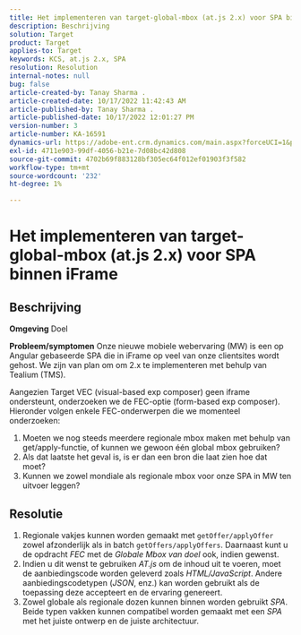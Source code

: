 ```yaml
---
title: Het implementeren van target-global-mbox (at.js 2.x) voor SPA binnen iFrame
description: Beschrijving
solution: Target
product: Target
applies-to: Target
keywords: KCS, at.js 2.x, SPA
resolution: Resolution
internal-notes: null
bug: false
article-created-by: Tanay Sharma .
article-created-date: 10/17/2022 11:42:43 AM
article-published-by: Tanay Sharma .
article-published-date: 10/17/2022 12:01:27 PM
version-number: 3
article-number: KA-16591
dynamics-url: https://adobe-ent.crm.dynamics.com/main.aspx?forceUCI=1&pagetype=entityrecord&etn=knowledgearticle&id=83f645c9-104e-ed11-bba2-0022480868ff
exl-id: 4711e903-99df-4056-b21e-7d08bc42d808
source-git-commit: 4702b69f883128bf305ec64f012ef01903f3f582
workflow-type: tm+mt
source-wordcount: '232'
ht-degree: 1%

---
```


# Het implementeren van target-global-mbox (at.js 2.x) voor SPA binnen iFrame

## Beschrijving

<b>Omgeving</b>
Doel


<b>Probleem/symptomen</b>
Onze nieuwe mobiele webervaring (MW) is een op Angular gebaseerde SPA die in iFrame op veel van onze clientsites wordt gehost. We zijn van plan om om 2.x te implementeren met behulp van Tealium (TMS).

Aangezien Target VEC (visual-based exp composer) geen iframe ondersteunt, onderzoeken we de FEC-optie (form-based exp composer). Hieronder volgen enkele FEC-onderwerpen die we momenteel onderzoeken:



1. Moeten we nog steeds meerdere regionale mbox maken met behulp van get/apply-functie, of kunnen we gewoon één global mbox gebruiken?
2. Als dat laatste het geval is, is er dan een bron die laat zien hoe dat moet?
3. Kunnen we zowel mondiale als regionale mbox voor onze SPA in MW ten uitvoer leggen?



## Resolutie


1. Regionale vakjes kunnen worden gemaakt met `getOffer/applyOffer` zowel afzonderlijk als in batch `getOffers/applyOffers`. Daarnaast kunt u de opdracht *FEC* met de *Globale Mbox van doel* ook, indien gewenst.
2. Indien u dit wenst te gebruiken *AT.js* om de inhoud uit te voeren, moet de aanbiedingscode worden geleverd zoals *HTML/JavaScript*. Andere aanbiedingscodetypen (*JSON*, enz.) kan worden gebruikt als de toepassing deze accepteert en de ervaring genereert.
3. Zowel globale als regionale dozen kunnen binnen worden gebruikt *SPA*. Beide typen vakken kunnen compatibel worden gemaakt met een *SPA* met het juiste ontwerp en de juiste architectuur.
